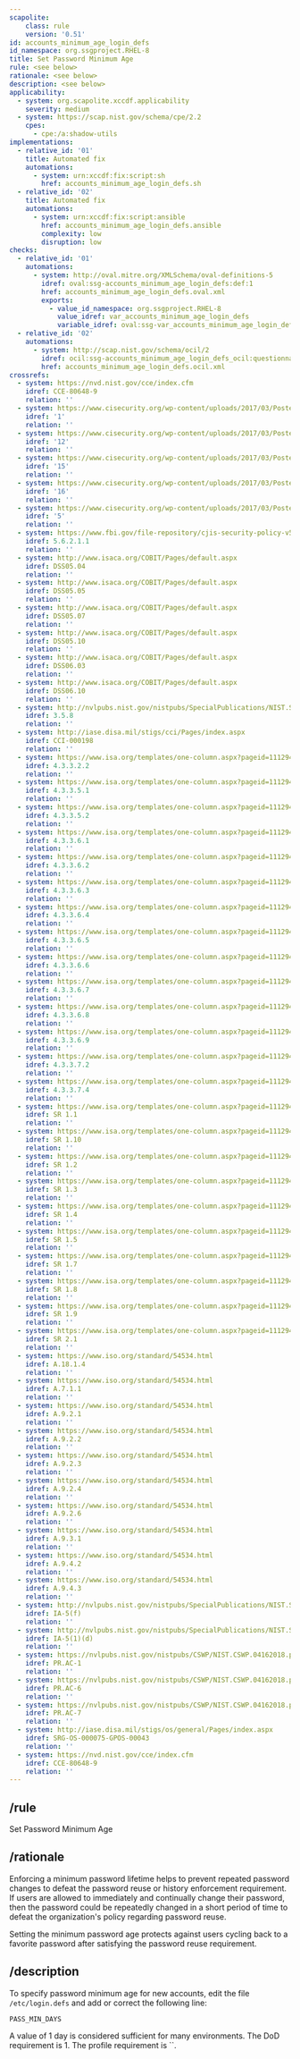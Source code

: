 ```yaml
---
scapolite:
    class: rule
    version: '0.51'
id: accounts_minimum_age_login_defs
id_namespace: org.ssgproject.RHEL-8
title: Set Password Minimum Age
rule: <see below>
rationale: <see below>
description: <see below>
applicability:
  - system: org.scapolite.xccdf.applicability
    severity: medium
  - system: https://scap.nist.gov/schema/cpe/2.2
    cpes:
      - cpe:/a:shadow-utils
implementations:
  - relative_id: '01'
    title: Automated fix
    automations:
      - system: urn:xccdf:fix:script:sh
        href: accounts_minimum_age_login_defs.sh
  - relative_id: '02'
    title: Automated fix
    automations:
      - system: urn:xccdf:fix:script:ansible
        href: accounts_minimum_age_login_defs.ansible
        complexity: low
        disruption: low
checks:
  - relative_id: '01'
    automations:
      - system: http://oval.mitre.org/XMLSchema/oval-definitions-5
        idref: oval:ssg-accounts_minimum_age_login_defs:def:1
        href: accounts_minimum_age_login_defs.oval.xml
        exports:
          - value_id_namespace: org.ssgproject.RHEL-8
            value_idref: var_accounts_minimum_age_login_defs
            variable_idref: oval:ssg-var_accounts_minimum_age_login_defs:var:1
  - relative_id: '02'
    automations:
      - system: http://scap.nist.gov/schema/ocil/2
        idref: ocil:ssg-accounts_minimum_age_login_defs_ocil:questionnaire:1
        href: accounts_minimum_age_login_defs.ocil.xml
crossrefs:
  - system: https://nvd.nist.gov/cce/index.cfm
    idref: CCE-80648-9
    relation: ''
  - system: https://www.cisecurity.org/wp-content/uploads/2017/03/Poster_Winter2016_CSCs.pdf
    idref: '1'
    relation: ''
  - system: https://www.cisecurity.org/wp-content/uploads/2017/03/Poster_Winter2016_CSCs.pdf
    idref: '12'
    relation: ''
  - system: https://www.cisecurity.org/wp-content/uploads/2017/03/Poster_Winter2016_CSCs.pdf
    idref: '15'
    relation: ''
  - system: https://www.cisecurity.org/wp-content/uploads/2017/03/Poster_Winter2016_CSCs.pdf
    idref: '16'
    relation: ''
  - system: https://www.cisecurity.org/wp-content/uploads/2017/03/Poster_Winter2016_CSCs.pdf
    idref: '5'
    relation: ''
  - system: https://www.fbi.gov/file-repository/cjis-security-policy-v5_5_20160601-2-1.pdf
    idref: 5.6.2.1.1
    relation: ''
  - system: http://www.isaca.org/COBIT/Pages/default.aspx
    idref: DSS05.04
    relation: ''
  - system: http://www.isaca.org/COBIT/Pages/default.aspx
    idref: DSS05.05
    relation: ''
  - system: http://www.isaca.org/COBIT/Pages/default.aspx
    idref: DSS05.07
    relation: ''
  - system: http://www.isaca.org/COBIT/Pages/default.aspx
    idref: DSS05.10
    relation: ''
  - system: http://www.isaca.org/COBIT/Pages/default.aspx
    idref: DSS06.03
    relation: ''
  - system: http://www.isaca.org/COBIT/Pages/default.aspx
    idref: DSS06.10
    relation: ''
  - system: http://nvlpubs.nist.gov/nistpubs/SpecialPublications/NIST.SP.800-171.pdf
    idref: 3.5.8
    relation: ''
  - system: http://iase.disa.mil/stigs/cci/Pages/index.aspx
    idref: CCI-000198
    relation: ''
  - system: https://www.isa.org/templates/one-column.aspx?pageid=111294&productId=116731
    idref: 4.3.3.2.2
    relation: ''
  - system: https://www.isa.org/templates/one-column.aspx?pageid=111294&productId=116731
    idref: 4.3.3.5.1
    relation: ''
  - system: https://www.isa.org/templates/one-column.aspx?pageid=111294&productId=116731
    idref: 4.3.3.5.2
    relation: ''
  - system: https://www.isa.org/templates/one-column.aspx?pageid=111294&productId=116731
    idref: 4.3.3.6.1
    relation: ''
  - system: https://www.isa.org/templates/one-column.aspx?pageid=111294&productId=116731
    idref: 4.3.3.6.2
    relation: ''
  - system: https://www.isa.org/templates/one-column.aspx?pageid=111294&productId=116731
    idref: 4.3.3.6.3
    relation: ''
  - system: https://www.isa.org/templates/one-column.aspx?pageid=111294&productId=116731
    idref: 4.3.3.6.4
    relation: ''
  - system: https://www.isa.org/templates/one-column.aspx?pageid=111294&productId=116731
    idref: 4.3.3.6.5
    relation: ''
  - system: https://www.isa.org/templates/one-column.aspx?pageid=111294&productId=116731
    idref: 4.3.3.6.6
    relation: ''
  - system: https://www.isa.org/templates/one-column.aspx?pageid=111294&productId=116731
    idref: 4.3.3.6.7
    relation: ''
  - system: https://www.isa.org/templates/one-column.aspx?pageid=111294&productId=116731
    idref: 4.3.3.6.8
    relation: ''
  - system: https://www.isa.org/templates/one-column.aspx?pageid=111294&productId=116731
    idref: 4.3.3.6.9
    relation: ''
  - system: https://www.isa.org/templates/one-column.aspx?pageid=111294&productId=116731
    idref: 4.3.3.7.2
    relation: ''
  - system: https://www.isa.org/templates/one-column.aspx?pageid=111294&productId=116731
    idref: 4.3.3.7.4
    relation: ''
  - system: https://www.isa.org/templates/one-column.aspx?pageid=111294&productId=116785
    idref: SR 1.1
    relation: ''
  - system: https://www.isa.org/templates/one-column.aspx?pageid=111294&productId=116785
    idref: SR 1.10
    relation: ''
  - system: https://www.isa.org/templates/one-column.aspx?pageid=111294&productId=116785
    idref: SR 1.2
    relation: ''
  - system: https://www.isa.org/templates/one-column.aspx?pageid=111294&productId=116785
    idref: SR 1.3
    relation: ''
  - system: https://www.isa.org/templates/one-column.aspx?pageid=111294&productId=116785
    idref: SR 1.4
    relation: ''
  - system: https://www.isa.org/templates/one-column.aspx?pageid=111294&productId=116785
    idref: SR 1.5
    relation: ''
  - system: https://www.isa.org/templates/one-column.aspx?pageid=111294&productId=116785
    idref: SR 1.7
    relation: ''
  - system: https://www.isa.org/templates/one-column.aspx?pageid=111294&productId=116785
    idref: SR 1.8
    relation: ''
  - system: https://www.isa.org/templates/one-column.aspx?pageid=111294&productId=116785
    idref: SR 1.9
    relation: ''
  - system: https://www.isa.org/templates/one-column.aspx?pageid=111294&productId=116785
    idref: SR 2.1
    relation: ''
  - system: https://www.iso.org/standard/54534.html
    idref: A.18.1.4
    relation: ''
  - system: https://www.iso.org/standard/54534.html
    idref: A.7.1.1
    relation: ''
  - system: https://www.iso.org/standard/54534.html
    idref: A.9.2.1
    relation: ''
  - system: https://www.iso.org/standard/54534.html
    idref: A.9.2.2
    relation: ''
  - system: https://www.iso.org/standard/54534.html
    idref: A.9.2.3
    relation: ''
  - system: https://www.iso.org/standard/54534.html
    idref: A.9.2.4
    relation: ''
  - system: https://www.iso.org/standard/54534.html
    idref: A.9.2.6
    relation: ''
  - system: https://www.iso.org/standard/54534.html
    idref: A.9.3.1
    relation: ''
  - system: https://www.iso.org/standard/54534.html
    idref: A.9.4.2
    relation: ''
  - system: https://www.iso.org/standard/54534.html
    idref: A.9.4.3
    relation: ''
  - system: http://nvlpubs.nist.gov/nistpubs/SpecialPublications/NIST.SP.800-53r4.pdf
    idref: IA-5(f)
    relation: ''
  - system: http://nvlpubs.nist.gov/nistpubs/SpecialPublications/NIST.SP.800-53r4.pdf
    idref: IA-5(1)(d)
    relation: ''
  - system: https://nvlpubs.nist.gov/nistpubs/CSWP/NIST.CSWP.04162018.pdf
    idref: PR.AC-1
    relation: ''
  - system: https://nvlpubs.nist.gov/nistpubs/CSWP/NIST.CSWP.04162018.pdf
    idref: PR.AC-6
    relation: ''
  - system: https://nvlpubs.nist.gov/nistpubs/CSWP/NIST.CSWP.04162018.pdf
    idref: PR.AC-7
    relation: ''
  - system: http://iase.disa.mil/stigs/os/general/Pages/index.aspx
    idref: SRG-OS-000075-GPOS-00043
    relation: ''
  - system: https://nvd.nist.gov/cce/index.cfm
    idref: CCE-80648-9
    relation: ''
---
```



## /rule

Set Password Minimum Age

## /rationale

Enforcing
a minimum password lifetime helps to prevent repeated password changes
to defeat the password reuse or history enforcement requirement. If
users are allowed to immediately and continually change their password,
then the password could be repeatedly changed in a short period of time
to defeat the organization\'s policy regarding password reuse.  
  
Setting the minimum password age protects against users cycling back to
a favorite password after satisfying the password reuse requirement.

## /description

To
specify password minimum age for new accounts, edit the file
`/etc/login.defs` and add or correct the following line:

``` {html="http://www.w3.org/1999/xhtml" ns0="http://checklists.nist.gov/xccdf/1.1"}
PASS_MIN_DAYS 
```

A value of 1 day is considered sufficient for many environments. The DoD
requirement is 1. The profile requirement is ``.
